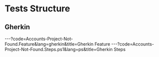 # Tests Structure
## Gherkin
---?code=Accounts-Project-Not-Found.Feature&lang=gherkin&title=Gherkin Feature
---?code=Accounts-Project-Not-Found.Steps.ps1&lang=ps&title=Gherkin Steps